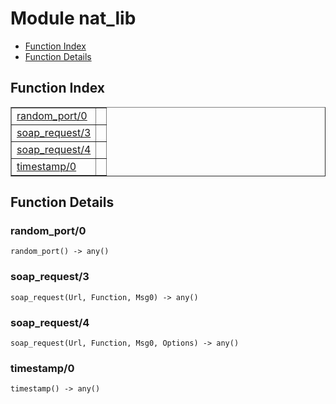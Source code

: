 

# Module nat_lib #
* [Function Index](#index)
* [Function Details](#functions)

<a name="index"></a>

## Function Index ##


<table width="100%" border="1" cellspacing="0" cellpadding="2" summary="function index"><tr><td valign="top"><a href="#random_port-0">random_port/0</a></td><td></td></tr><tr><td valign="top"><a href="#soap_request-3">soap_request/3</a></td><td></td></tr><tr><td valign="top"><a href="#soap_request-4">soap_request/4</a></td><td></td></tr><tr><td valign="top"><a href="#timestamp-0">timestamp/0</a></td><td></td></tr></table>


<a name="functions"></a>

## Function Details ##

<a name="random_port-0"></a>

### random_port/0 ###

`random_port() -> any()`

<a name="soap_request-3"></a>

### soap_request/3 ###

`soap_request(Url, Function, Msg0) -> any()`

<a name="soap_request-4"></a>

### soap_request/4 ###

`soap_request(Url, Function, Msg0, Options) -> any()`

<a name="timestamp-0"></a>

### timestamp/0 ###

`timestamp() -> any()`

